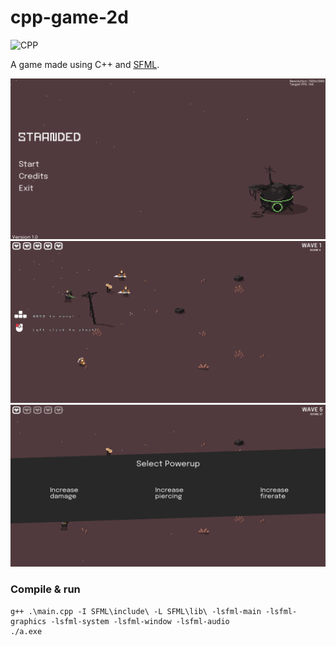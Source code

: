# cpp-game-2d
![CPP](https://ziadoua.github.io/m3-Markdown-Badges/badges/C++/c++1.svg)

A game made using C++ and [SFML](https://www.sfml-dev.org/index.php).

![s1](image1.png)
![s2](image2.png)
![s3](image3.png)

### Compile & run
```
g++ .\main.cpp -I SFML\include\ -L SFML\lib\ -lsfml-main -lsfml-graphics -lsfml-system -lsfml-window -lsfml-audio
./a.exe
```

